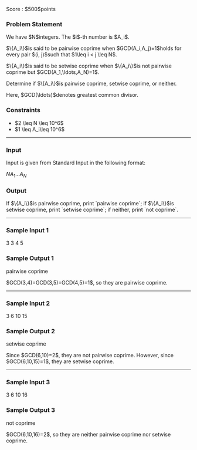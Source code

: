 
<div>

<span>

<span>

<p>
Score : $500$points
</p>

<div>

<section>

### **Problem Statement**

<p>
We have $N$integers. The $i$-th number is $A_i$.
</p>

<p>
$\{A_i\}$is said to be pairwise coprime when $GCD(A_i,A_j)=1$holds for every pair $(i, j)$such that $1\leq i < j \leq N$.
</p>

<p>
$\{A_i\}$is said to be setwise coprime when $\{A_i\}$is not pairwise coprime but $GCD(A_1,\ldots,A_N)=1$.
</p>

<p>
Determine if $\{A_i\}$is pairwise coprime, setwise coprime, or neither.
</p>

<p>
Here, $GCD(\ldots)$denotes greatest common divisor.
</p>

</section>

</div>

<div>

<section>

### **Constraints**

<ul>

<li>
$2 \leq N \leq 10^6$
</li>

<li>
$1 \leq A_i\leq 10^6$
</li>

</ul>

</section>

</div>

---

<div>

<div>

<section>

### **Input**

<p>
Input is given from Standard Input in the following format:
</p>

<div>

$N$$A_1$$\ldots$$A_N$
</div>

</section>

</div>

<div>

<section>

### **Output**

<p>
If $\{A_i\}$is pairwise coprime, print `pairwise coprime`; if $\{A_i\}$is setwise coprime, print `setwise coprime`; if neither, print `not coprime`.
</p>

</section>

</div>

</div>

---

<div>

<section>

### **Sample Input 1**

<div>

3
3 4 5

</div>

</section>

</div>

<div>

<section>

### **Sample Output 1**

<div>

pairwise coprime

</div>

<p>
$GCD(3,4)=GCD(3,5)=GCD(4,5)=1$, so they are pairwise coprime.
</p>

</section>

</div>

---

<div>

<section>

### **Sample Input 2**

<div>

3
6 10 15

</div>

</section>

</div>

<div>

<section>

### **Sample Output 2**

<div>

setwise coprime

</div>

<p>
Since $GCD(6,10)=2$, they are not pairwise coprime. However, since $GCD(6,10,15)=1$, they are setwise coprime.
</p>

</section>

</div>

---

<div>

<section>

### **Sample Input 3**

<div>

3
6 10 16

</div>

</section>

</div>

<div>

<section>

### **Sample Output 3**

<div>

not coprime

</div>

<p>
$GCD(6,10,16)=2$, so they are neither pairwise coprime nor setwise coprime.
</p>

</section>

</div>

</span>

</span>

</div>

